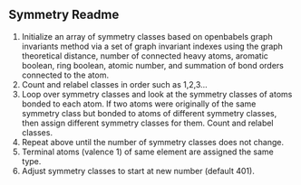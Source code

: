 ## Symmetry Readme
<ol>
<li>	Initialize an array of symmetry classes based on openbabels graph invariants method via a set of graph invariant indexes using the graph theoretical distance, number of connected heavy atoms, aromatic boolean, ring boolean, atomic number, and summation of bond orders connected to the atom. </li>
<li>	Count and relabel classes in order such as 1,2,3… </li>
<li>	Loop over symmetry classes and look at the symmetry classes of atoms bonded to each atom. If two atoms were originally of the same symmetry class but bonded to atoms of different symmetry classes, then assign different symmetry classes for them. Count and relabel classes. </li>
<li>	Repeat above until the number of symmetry classes does not change. </li>
<li>	Terminal atoms (valence 1) of same element are assigned the same type. </li>
<li>	Adjust symmetry classes to start at new number (default 401). </li>
</ol>
